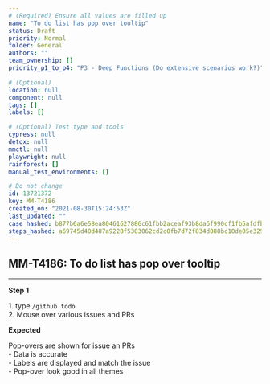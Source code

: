 ```yaml
---
# (Required) Ensure all values are filled up
name: "To do list has pop over tooltip"
status: Draft
priority: Normal
folder: General
authors: ""
team_ownership: []
priority_p1_to_p4: "P3 - Deep Functions (Do extensive scenarios work?)"

# (Optional)
location: null
component: null
tags: []
labels: []

# (Optional) Test type and tools
cypress: null
detox: null
mmctl: null
playwright: null
rainforest: []
manual_test_environments: []

# Do not change
id: 13721372
key: MM-T4186
created_on: "2021-08-30T15:24:53Z"
last_updated: ""
case_hashed: b877b6a6e58ea80461627886c61fbb2aceaf93b8da6f990cf1fb5afdfb092e6fa19bd406a75e256d5c17232eae621c5b
steps_hashed: a69745d40d487a9228f5303062cd2c0fb7d72f834d088bc10de05e329ac3fddbc367dc5201f2d033d83a2317ddaf3461
---
```


<!-- (Auto-generated) Based on frontmatter's "key" and "name" -->

## MM-T4186: To do list has pop over tooltip

---

**Step 1**

1\. type `/github todo`\
2\. Mouse over various issues and PRs

**Expected**

Pop-overs are shown for issue an PRs\
\- Data is accurate\
\- Labels are displayed and match the issue\
\- Pop-over look good in all themes
